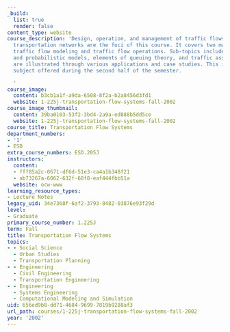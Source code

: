 ```yaml
---
_build:
  list: true
  render: false
content_type: website
course_description: 'Design, operation, and management of traffic flows over complex
  transportation networks are the foci of this course. It covers two major topics:
  traffic flow modeling and traffic flow operations. Sub-topics include deterministic
  and probabilistic models, elements of queuing theory, and traffic assignment. Concepts
  are illustrated through various applications and case studies. This is a half-term
  subject offered during the second half of the semester.

  '
course_image:
  content: b3cb1a1f-a9da-6508-8f2a-b2a8456d3fd1
  website: 1-225j-transportation-flow-systems-fall-2002
course_image_thumbnail:
  content: 39ba0103-53f2-3bd4-2a9a-ed888b5dd5ce
  website: 1-225j-transportation-flow-systems-fall-2002
course_title: Transportation Flow Systems
department_numbers:
- '1'
- ESD
extra_course_numbers: ESD.205J
instructors:
  content:
  - fff85a2c-0671-df6d-51e3-ca4a1b348f21
  - ab73267a-6062-632f-68f8-eaf444fbb51a
  website: ocw-www
learning_resource_types:
- Lecture Notes
legacy_uid: 34e7368f-6af2-3793-8482-03876e93f29d
level:
- Graduate
primary_course_number: 1.225J
term: Fall
title: Transportation Flow Systems
topics:
- - Social Science
  - Urban Studies
  - Transportation Planning
- - Engineering
  - Civil Engineering
  - Transportation Engineering
- - Engineering
  - Systems Engineering
  - Computational Modeling and Simulation
uid: 656ed9b8-dd71-4684-9699-7819b9288af3
url_path: courses/1-225j-transportation-flow-systems-fall-2002
year: '2002'
---
```

